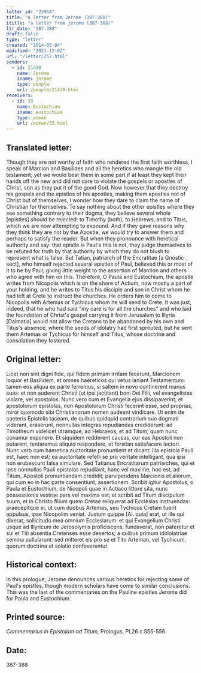 ```yaml
---
letter_id: "23964"
title: "A letter from Jerome (387-388)"
ititle: "a letter from jerome (387-388)"
ltr_date: "387-388"
draft: false
type: "letter"
created: "2014-03-04"
modified: "2021-12-02"
url: "/letter/257.html"
senders:
  - id: 21430
    name: Jerome
    iname: jerome
    type: people
    url: /people/21430.html
receivers:
  - id: 33
    name: Eustochium
    iname: eustochium
    type: woman
    url: /woman/33.html
---
```

<h2> Translated letter:</h2>Though they are not worthy of faith who rendered the first faith worthless, I speak of Marcion and Basilides and all the heretics who mangle the old testament; yet we would bear them in some part if at least they kept their hands off the new and did not dare to violate the gospels or apostles of Christ, son as they put it of the good God.  Now however that they destroy his gospels and the epistles of his apostles, making them apostles not of Christ but of themselves, I wonder how they dare to claim the name of Christian for themselves.  To say nothing about the other epistles where they see something contrary to their dogma, they believe several whole [epistles] should be rejected:  to Timothy (both), to Hebrews, and to Titus, which we are now attempting to expound.  And if they gave reasons why they think they are not by the Apostle, we would try to answer them and perhaps to satisfy the reader.  But when they pronounce with heretical authority and say:  that epistle is Paul's this is not, they judge themselves to be refuted for truth by that authority by which they do not blush to represent what is false.  But Tatian, patriarch of the Encratitae [a Gnostic sect], who himself rejected several epistles of Paul, believed this or most of it to be by Paul; giving little weight to the assertion of Marcion and others who agree with him on this.
Therefore, O Paula and Eustochium, the apostle writes from Nicopolis which is on the shore of Actium, now mostly a part of your holding; and he writes to Titus his disciple and son in Christ whom he had left at Crete to instruct the churches.  He orders him to come to Nicopolis with Artemas or Tychicus whom he will send to Crete.  It was just, indeed, that he who had said "my care is for all the churches" and who laid the foundation of Christ's gospel carrying it from Jerusalem to Illyria [Dalmatia] would not allow the Cretans to be abandoned by his own and Titus's absence, where the seeds of idolatry had first sprouted, but he sent them Artemas or Tychicus for himself and Titus, whose doctrine and consolation they fostered.
<h2 class="mt-4"> Original letter:</h2>Licet non sint digni fide, qui fidem primam irritam fecerunt, Marcionem loquor et Basilidem, et omnes haereticos qui vetus laniant Testamentum: tamen eos aliqua ex parte ferremus, si saltem in novo continerent manus suas: et non auderent Christi (ut ipsi jactitant) boni Dei Filii, vel evangelistas violare, vel apostolos. Nunc vero cum et Evangelia ejus dissipaverint, et apostolorum epistolas, non Apostolorum Christi fecerint esse, sed proprias, miror quomodo sibi Christianorum nomen audeant vindicare. Ut enim de caeteris Epistolis taceam, de quibus quidquid contrarium suo dogmati viderant, eraserunt, nonnullas integras repudiandas crediderunt: ad Timotheum videlicet utramque, ad Hebraeos, et ad Titum, quam nunc conamur exponere. Et siquidem redderent causas, cur eas Apostoli non putarent, tentaremus aliquid respondere, et forsitan satisfacere lectori. Nunc vero cum haeretica auctoritate pronuntient et dicant: Illa epistola Pauli est, haec non est; ea auctoritate refelli se pro veritate intelligant, qua ipsi non erubescunt falsa simulare. Sed Tatianus Encratitarum patriarches, qui et ipse nonnullas Pauli epistolas repudiavit, hanc vel maxime, hoc est, ad Titum, Apostoli pronuntiandam credidit; parvipendens Marcionis et aliorum, qui cum eo in hac parte consentiunt, assertionem. Scribit igitur Apostolus, o Paula et Eustochium, de Nicopoli quae in Actiaco littore sita, nunc possessionis vestrae pars vel maxima est; et scribit ad Titum discipulum suum, et in Christo filium quem Cretae reliquerat ad Ecclesias instruendas: praecepitque ei, ut cum duobus Artemas, seu Tychicus Cretam fuerit appulsus, ipse Nicopolim veniat. Justum quippe [Al. quia] erat, ut ille qui dixerat, sollicitudo mea omnium Ecclesiarum: et qui Evangelium Christi usque ad Illyricum de Jerosolymis proficiscens, fundaverat, non pateretur et sui et Titi absentia Cretenses esse desertos; a quibus primum idololatriae semina pullularunt: sed mitteret eis pro se et Tito Arteman, vel Tychicum, quorum doctrina et solatio confoverentur.
<h2 class="mt-4"> Historical context:</h2>In this prologue, Jerome denounces various heretics for rejecting some of Paul's epistles, though modern scholars have come to similar conclusions.  This was the last of the commentaries on the Pauline epistles Jerome did for Paula and Eustochium.
<h2 class="mt-4"> Printed source:</h2><p><em>Commentarius in Epistolam ad Titum,</em> Prologus, PL26 c.555-556.</p><h2 class="mt-4"> Date:</h2>387-388
